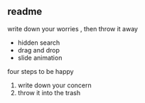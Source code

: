 ## readme

write down your worries , then throw it away

- hidden search
- drag and drop
- slide animation

four steps to be happy

1. write down your concern
2. throw it into the trash
